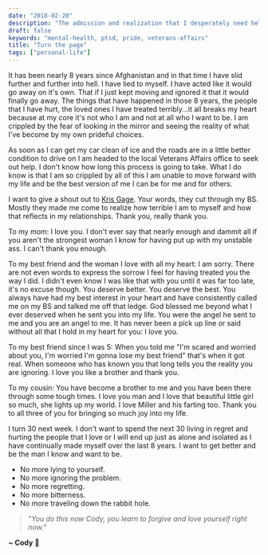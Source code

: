 ```yaml
---
date: "2018-02-20"
description: "The admission and realization that I desperately need help."
draft: false
keywords: "mental-health, ptsd, pride, veterans-affairs"
title: "Turn the page"
tags: ["personal-life"]
---
```


It has been nearly 8 years since Afghanistan and in that time I have slid further and further into hell. I have lied to myself. I have acted like it would go away on it's own. That if I just kept moving and ignored it that it would finally go away. The things that have happened in those 8 years, the people that I have hurt, the loved ones I have treated terribly...it all breaks my heart because at my core it's not who I am and not at all who I want to be. I am crippled by the fear of looking in the mirror and seeing the reality of what I've become by my own prideful choices.

As soon as I can get my car clean of ice and the roads are in a little better condition to drive on I am headed to the local Veterans Affairs office to seek out help. I don't know how long this process is going to take. What I do know is that I am so crippled by all of this I am unable to move forward with my life and be the best version of me I can be for me and for others.

I want to give a shout out to [Kris Gage](https://medium.com/@krisgage). Your words, they cut through my BS. Mostly they made me come to realize how terrible I am to myself and how that reflects in my relationships. Thank you, really thank you.

To my mom: I love you. I don't ever say that nearly enough and dammit all if you aren't the strongest woman I know for having put up with my unstable ass. I can't thank you enough.

To my best friend and the woman I love with all my heart: I am sorry. There are not even words to express the sorrow I feel for having treated you the way I did. I didn't even know I was like that with you until it was far too late, it's no excuse though. You deserve better. You deserve the best. You always have had my best interest in your heart and have consistently called me on my BS and talked me off that ledge. God blessed me beyond what I ever deserved when he sent you into my life. You were the angel he sent to me and you are an angel to me. It has never been a pick up line or said without all that I hold in my heart for you: I love you.

To my best friend since I was 5: When you told me "I'm scared and worried about you, I'm worried I'm gonna lose my best friend" that's when it got real. When someone who has known you that long tells you the reality you are ignoring. I love you like a brother and thank you.

To my cousin: You have become a brother to me and you have been there through some tough times. I love you man and I love that beautiful little girl so much, she lights up my world. I love Miller and his farting too. Thank you to all three of you for bringing so much joy into my life.

I turn 30 next week. I don't want to spend the next 30 living in regret and hurting the people that I love or I will end up just as alone and isolated as I have continually made myself over the last 8 years. I want to get better and be the man I know and want to be.

- No more lying to yourself.
- No more ignoring the problem.
- No more regretting.
- No more bitterness.
- No more traveling down the rabbit hole.

> _"You do this now Cody, you learn to forgive and love yourself right now."_

<!-- End of Post -->

**~ Cody** :rocket:
